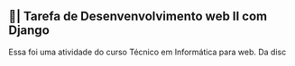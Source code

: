 ## 📑| Tarefa de Desenvenvolvimento web II com Django

  Essa foi uma atividade do curso Técnico em Informática para web. Da disc
 
